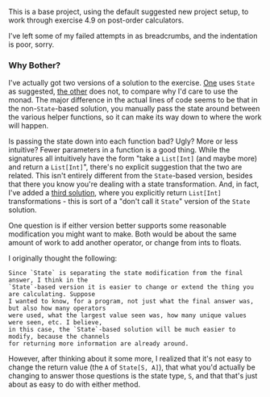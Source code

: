 This is a base project, using the default suggested new project setup, to work through
exercise 4.9 on post-order calculators.

I've left some of my failed attempts in as breadcrumbs, and the indentation is poor, sorry.

### Why Bother?

I've actually got two versions of a solution to the exercise. [One](src/main/scala/sandbox/Main.scala)
uses `State` as suggested, [the other](src/main/scala/sandbox/NoState.scala) does not,
to compare why I'd care to use the monad. The major difference in the
actual lines of code seems to be that in the non-`State`-based solution, you manually
pass the state around between the various helper functions, so it can make its way down to
where the work will happen.

Is passing the state down into each function bad? Ugly? More or less intuitive? Fewer parameters
in a function is a good thing. While the signatures all intuitively have the form "take a `List[Int]`
(and maybe more) and return a `List[Int]`", there's no explicit suggestion that the two are
related. This isn't entirely different from the `State`-based version, besides that there you
know you're dealing with a state transformation. And, in fact, I've added a
[third solution](src/main/scala/sandbox/NoState2.scala), where you explicitly return `List[Int]`
transformations - this is sort of a "don't call it `State`" version of the `State` solution.

One question is if either version better supports some reasonable modification you might want
to make. Both would be about the same amount of work to add another operator, or change from
ints to floats.

I originally thought the following:

    Since `State` is separating the state modification from the final answer, I think in the
    `State`-based version it is easier to change or extend the thing you are calculating. Suppose
    I wanted to know, for a program, not just what the final answer was, but also how many operators
    were used, what the largest value seen was, how many unique values were seen, etc. I believe,
    in this case, the `State`-based solution will be much easier to modify, because the channels
    for returning more information are already around.

However, after thinking about it some more, I realized that it's not easy to change the return
value (the `A` of `State[S, A]`), that what you'd actually be changing to answer those questions
is the state type, `S`, and that that's just about as easy to do with either method.
